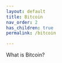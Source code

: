 ```yaml
---
layout: default
title: Bitcoin
nav_order: 2
has_children: true
permalink: /bitcoin

---
```


What is Bitcoin?
